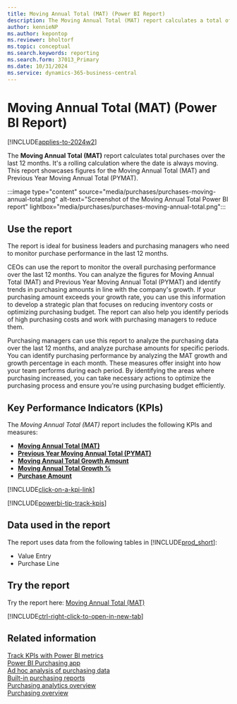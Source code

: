 ```yaml
---
title: Moving Annual Total (MAT) (Power BI Report)
description: The Moving Annual Total (MAT) report calculates a total of purchase over the last 12 months.
author: kennieNP
ms.author: kepontop
ms.reviewer: bholtorf
ms.topic: conceptual
ms.search.keywords: reporting
ms.search.form: 37013_Primary
ms.date: 10/31/2024
ms.service: dynamics-365-business-central
---
```


# Moving Annual Total (MAT) (Power BI Report)

[!INCLUDE[applies-to-2024w2](includes/applies-to-2024w2.md)]

The **Moving Annual Total (MAT)** report calculates total purchases over the last 12 months. It's a rolling calculation where the date is always moving. This report showcases figures for the Moving Annual Total (MAT) and Previous Year Moving Annual Total (PYMAT).

:::image type="content" source="media/purchases/purchases-moving-annual-total.png" alt-text="Screenshot of the Moving Annual Total Power BI report" lightbox="media/purchases/purchases-moving-annual-total.png":::

## Use the report

The report is ideal for business leaders and purchasing managers who need to monitor purchase performance in the last 12 months.
  
CEOs can use the report to monitor the overall purchasing performance over the last 12 months. You can analyze the figures for Moving Annual Total (MAT) and Previous Year Moving Annual Total (PYMAT) and identify trends in purchasing amounts in line with the company's growth. If your purchasing amount exceeds your growth rate, you can use this information to develop a strategic plan that focuses on reducing inventory costs or optimizing purchasing budget. The report can also help you identify periods of high purchasing costs and work with purchasing managers to reduce them.

Purchasing managers can use this report to analyze the purchasing data over the last 12 months, and analyze purchase amounts for specific periods. You can identify purchasing performance by analyzing the MAT growth and growth percentage in each month. These measures offer insight into how your team performs during each period. By identifying the areas where purchasing increased, you can take necessary actions to optimize the purchasing process and ensure you're using purchasing budget efficiently.


## Key Performance Indicators (KPIs)

The *Moving Annual Total (MAT)* report includes the following KPIs and measures:

- [**Moving Annual Total (MAT)**](purchases-powerbi-kpis.md#purchase-amount-matg-fiscal)
- [**Previous Year Moving Annual Total (PYMAT)**](purchases-powerbi-kpis.md#purchase-amount-pymat-fiscal)
- [**Moving Annual Total Growth Amount**](purchases-powerbi-kpis.md#purchase-amount-matg-fiscal)
- [**Moving Annual Total Growth %**](purchases-powerbi-kpis.md#purchase-amount-matg--fiscal)
- [**Purchase Amount**](purchases-powerbi-kpis.md#purchase-amount)

[!INCLUDE[click-on-a-kpi-link](includes/click-on-a-kpi-link.md)] 

[!INCLUDE[powerbi-tip-track-kpis](includes/powerbi-tip-track-kpis.md)]

## Data used in the report

The report uses data from the following tables in [!INCLUDE[prod_short](includes/prod_short.md)]:

- Value Entry
- Purchase Line

## Try the report

Try the report here: [Moving Annual Total (MAT)](https://businesscentral.dynamics.com?page=37013)

[!INCLUDE[ctrl-right-click-to-open-in-new-tab](includes/ctrl-right-click-to-open-in-new-tab.md)]

## Related information

[Track KPIs with Power BI metrics](track-kpis-with-power-bi-metrics.md)  
[Power BI Purchasing app](purchases-powerbi-app.md)  
[Ad hoc analysis of purchasing data](ad-hoc-analysis-purchasing.md)  
[Built-in purchasing reports](purchase-reports.md)  
[Purchasing analytics overview](purchasing-analytics-overview.md)  
[Purchasing overview](purchasing-manage-purchasing.md)